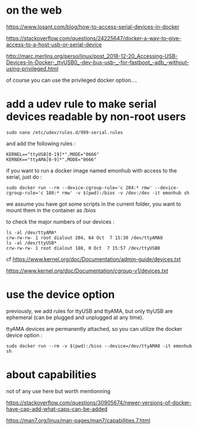 # on the web

https://www.losant.com/blog/how-to-access-serial-devices-in-docker

https://stackoverflow.com/questions/24225647/docker-a-way-to-give-access-to-a-host-usb-or-serial-device

http://marc.merlins.org/perso/linux/post_2018-12-20_Accessing-USB-Devices-In-Docker-_ttyUSB0_-dev-bus-usb-_-for-fastboot_-adb_-without-using-privileged.html

of course you can use the privileged docker option....

# add a udev rule to make serial devices readable by non-root users
```
sudo nano /etc/udev/rules.d/999-serial.rules
```
and add the following rules :
```
KERNEL=="ttyUSB[0-19]*",MODE="0666"
KERNEK=="ttyAMA[0-9]*",MODE="0666"
```
if you want to run a docker image named emonhub with access to the serial, just do :
```
sudo docker run --rm --device-cgroup-rule='c 204:* rmw' --device-cgroup-rule='c 188:* rmw' -v $(pwd):/bios -v /dev:/dev -it emonhub sh
```
we assume you have got some scripts in the current folder, you want to mount them in the container as /bios

to check the major numbers of our devices  : 
```
ls -al /dev/ttyAMA*
crw-rw-rw- 1 root dialout 204, 64 Oct  7 15:30 /dev/ttyAMA0
ls -al /dev/ttyUSB*
crw-rw-rw- 1 root dialout 188, 0 Oct  7 15:57 /dev/ttyUSB0
```
cf https://www.kernel.org/doc/Documentation/admin-guide/devices.txt

https://www.kernel.org/doc/Documentation/cgroup-v1/devices.txt

# use the device option

previously, we add rules for ttyUSB and ttyAMA, but only ttyUSB are ephemeral (can be plugged and unplugged at any time).

ttyAMA devices are permanently attached, so you can utilize the docker device option :
```
sudo docker run --rm -v $(pwd):/bios --device=/dev/ttyAMA0 -it emonhub sh
```
# about capabilities

not of any use here but worth mentionning

https://stackoverflow.com/questions/30905674/newer-versions-of-docker-have-cap-add-what-caps-can-be-added

https://man7.org/linux/man-pages/man7/capabilities.7.html
